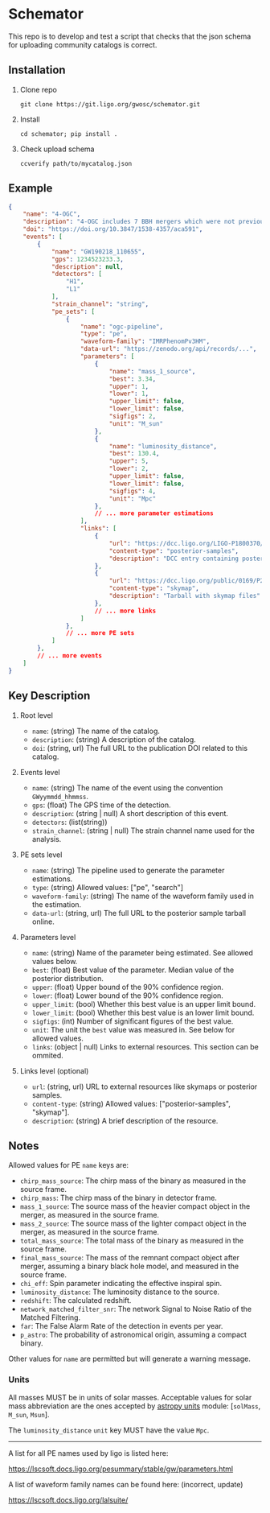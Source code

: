 # Schemator

This repo is to develop and test a script that checks that the json schema for uploading community catalogs is correct.

## Installation

1. Clone repo

    `git clone https://git.ligo.org/gwosc/schemator.git`

2. Install

    `cd schemator; pip install .`

3. Check upload schema

    `ccverify path/to/mycatalog.json`

## Example

```json
{
    "name": "4-OGC",
    "description": "4-OGC includes 7 BBH mergers which were not previously reported ...",
    "doi": "https://doi.org/10.3847/1538-4357/aca591",
    "events": [
        {
            "name": "GW190218_110655",
            "gps": 1234523233.3,
            "description": null,
            "detectors": [
                "H1",
                "L1"
            ],
            "strain_channel": "string",
            "pe_sets": [
                {
                    "name": "ogc-pipeline",
                    "type": "pe",
                    "waveform-family": "IMRPhenomPv3HM",
                    "data-url": "https://zenodo.org/api/records/...",
                    "parameters": [
                        {
                            "name": "mass_1_source",
                            "best": 3.34,
                            "upper": 1,
                            "lower": 1,
                            "upper_limit": false,
                            "lower_limit": false,
                            "sigfigs": 2,
                            "unit": "M_sun"
                        },
                        {
                            "name": "luminosity_distance",
                            "best": 130.4,
                            "upper": 5,
                            "lower": 2,
                            "upper_limit": false,
                            "lower_limit": false,
                            "sigfigs": 4,
                            "unit": "Mpc"
                        },
                        // ... more parameter estimations
                    ],
                    "links": [
                        {
                            "url": "https://dcc.ligo.org/LIGO-P1800370/public",
                            "content-type": "posterior-samples",
                            "description": "DCC entry containing posterior samples for this PE run"
                        },
                        {
                            "url": "https://dcc.ligo.org/public/0169/P2000223/005/all_skymaps.tar",
                            "content-type": "skymap",
                            "description": "Tarball with skymap files"
                        },
                        // ... more links
                    ]
                },
                // ... more PE sets
            ]
        },
        // ... more events
    ]
}
```

## Key Description

1. Root level

    - `name`: (string) The name of the catalog.
    - `description`: (string) A description of the catalog.
    - `doi`: (string, url) The full URL to the publication DOI related to this catalog.

2. Events level

    - `name`: (string) The name of the event using the convention `GWyymmdd_hhmmss`.
    - `gps`: (float) The GPS time of the detection.
    - `description`: (string | null) A short description of this event.
    - `detectors`: (list(string))
    - `strain_channel`: (string | null) The strain channel name used for the analysis.

3. PE sets level

    - `name`: (string) The pipeline used to generate the parameter estimations.
    - `type`: (string) Allowed values: ["pe", "search"]
    - `waveform-family`: (string) The name of the waveform family used in the estimation.
    - `data-url`: (string, url) The full URL to the posterior sample tarball online.

4. Parameters level

    - `name`: (string) Name of the parameter being estimated. See allowed values below.
    - `best`: (float) Best value of the parameter. Median value of the posterior distribution.
    - `upper`: (float) Upper bound of the 90% confidence region.
    - `lower`: (float) Lower bound of the 90% confidence region.
    - `upper_limit`: (bool) Whether this best value is an upper limit bound.
    - `lower_limit`: (bool) Whether this best value is an lower limit bound.
    - `sigfigs`: (int) Number of significant figures of the best value.
    - `unit`: The unit the `best` value was measured in. See below for allowed values.
    - `links`: (object | null) Links to external resources. This section can be ommited.

5. Links level (optional)

    - `url`: (string, url) URL to external resources like skymaps or posterior samples.
    - `content-type`: (string) Allowed values: ["posterior-samples", "skymap"].
    - `description`: (string) A brief description of the resource.

## Notes

Allowed values for PE `name` keys are:

* `chirp_mass_source`: The chirp mass of the binary as measured in the source frame.
* `chirp_mass`: The chirp mass of the binary in detector frame.
* `mass_1_source`: The source mass of the heavier compact object in the merger, as measured in the source frame.
* `mass_2_source`: The source mass of the lighter compact object in the merger, as measured in the source frame.
* `total_mass_source`: The total mass of the binary as measured in the source frame.
* `final_mass_source`: The mass of the remnant compact object after merger, assuming a binary black hole model, and measured in the source frame.
* `chi_eff`: Spin parameter indicating the effective inspiral spin.
* `luminosity_distance`: The luminosity distance to the source.
* `redshift`: The calculated redshift.
* `network_matched_filter_snr`: The network Signal to Noise Ratio of the Matched Filtering.
* `far`: The False Alarm Rate of the detection in events per year.
* `p_astro`: The probability of astronomical origin, assuming a compact binary.

Other values for `name` are permitted but will generate a warning message.

### Units

All masses MUST be in units of solar masses. Acceptable values for solar mass abbreviation are the ones accepted by [astropy units](https://docs.astropy.org/en/stable/units/ref_api.html#module-astropy.units.astrophys) module: [`solMass`, `M_sun`, `Msun`].

The `luminosity_distance` `unit` key MUST have the value `Mpc`.

***

A list for all PE names used by ligo is listed here:

https://lscsoft.docs.ligo.org/pesummary/stable/gw/parameters.html

A list of waveform family names can be found here: (incorrect, update)

https://lscsoft.docs.ligo.org/lalsuite/
